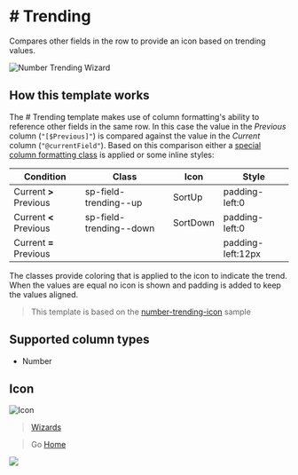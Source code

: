 # # Trending


Compares other fields in the row to provide an icon based on trending values.

![Number Trending Wizard](../assets/WizardNumberTrending.png)

## How this template works

The # Trending template makes use of column formatting's ability to reference other fields in the same row. In this case the value in the _Previous_ column (`"[$Previous]"`) is compared against the value in the _Current_ column (`"@currentField"`). Based on this comparison either a [special column formatting class](https://docs.microsoft.com/en-us/sharepoint/dev/declarative-customization/column-formatting#predefined-classes) is applied or some inline styles:

|Condition|Class|Icon|Style|
|---|---|---|---|
|Current **>** Previous|sp-field-trending--up|SortUp|padding-left:0|
|Current **<** Previous|sp-field-trending--down|SortDown|padding-left:0|
|Current **=** Previous|||padding-left:12px|

The classes provide coloring that is applied to the icon to indicate the trend. When the values are equal no icon is shown and padding is added to keep the values aligned.

> This template is based on the [number-trending-icon](https://github.com/SharePoint/sp-dev-column-formatting/tree/master/samples/number-trending-icon) sample

## Supported column types
- Number

## Icon

![Icon](../assets/icons/Sort.png)

> [Wizards](./index.md)

> Go [Home](../index.md)

![](https://pnptelemetry.azurewebsites.net/sp-dev-solutions/solutions/ColumnFormatter/wiki/Wizards/NumberTrending)